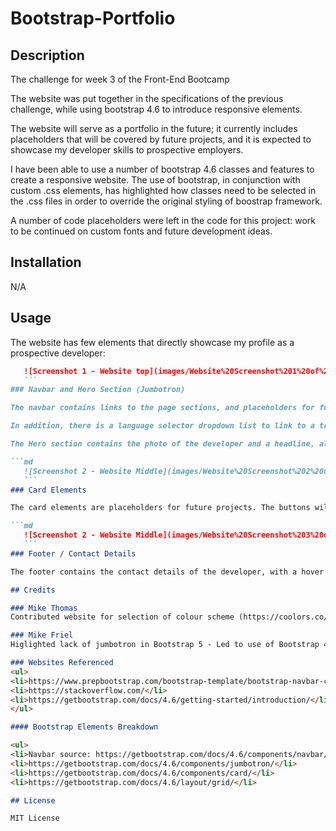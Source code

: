 # Bootstrap-Portfolio

## Description
The challenge for week 3 of the Front-End Bootcamp

The website was put together in the specifications of the previous challenge, while using bootstrap 4.6 to introduce responsive elements.

The website will serve as a portfolio in the future; it currently includes placeholders that will be covered by future projects, and it is expected to showcase my developer skills to prospective employers.

I have been able to use a number of bootstrap 4.6 classes and features to create a responsive website. The use of bootstrap, in conjunction with custom .css elements, has highlighted how classes need to be selected in the .css files in order to override the original styling of boostrap framework.

A number of code placeholders were left in the code for this project: work to be continued on custom fonts and future development ideas.

## Installation

N/A

## Usage

The website has few elements that directly showcase my profile as a prospective developer:

 ```md
    ![Screenshot 1 - Website top](images/Website%20Screenshot%201%20of%203.png)
    ```
### Navbar and Hero Section (Jumbotron)

The navbar contains links to the page sections, and placeholders for future links to activate.

In addition, there is a language selector dropdown list to link to a translated page to Greek (future addition).

The Hero section contains the photo of the developer and a headline, alongside a placeholder text for future development.

```md
    ![Screenshot 2 - Website Middle](images/Website%20Screenshot%202%20of%203.png)
    ```
### Card Elements

The card elements are placeholders for future projects. The buttons will include the name of the project with the technologies learnt when developing it.

```md
    ![Screenshot 2 - Website Middle](images/Website%20Screenshot%203%20of%203.png)
    ```
### Footer / Contact Details

The footer contains the contact details of the developer, with a hover effect, in accordance with the specifications of the assignment. Actual links to existing contact methods have been included, and placeholder links have been added for future additions.

## Credits

### Mike Thomas
Contributed website for selection of colour scheme (https://coolors.co/)

### Mike Friel
Higlighted lack of jumbotron in Bootstrap 5 - Led to use of Bootstrap 4 for current project.

### Websites Referenced
<ul>
<li>https://www.prepbootstrap.com/bootstrap-template/bootstrap-navbar-custom</li>
<li>https://stackoverflow.com/</li>
<li>https://getbootstrap.com/docs/4.6/getting-started/introduction/</li>
</ul>

#### Bootstrap Elements Breakdown

<ul>
<li>Navbar source: https://getbootstrap.com/docs/4.6/components/navbar/ - customized to fit project needs </li>
<li>https://getbootstrap.com/docs/4.6/components/jumbotron/</li>
<li>https://getbootstrap.com/docs/4.6/components/card/</li>
<li>https://getbootstrap.com/docs/4.6/layout/grid/</li>

## License

MIT License




